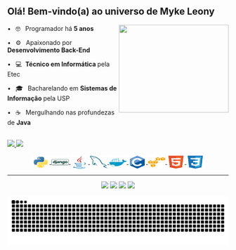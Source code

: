 ## Olá! Bem-vindo(a) ao universo de Myke Leony
<img src = "https://i.pinimg.com/originals/83/d5/c1/83d5c1ac8357c1806991e4c226ad6ca1.gif" width = "250px" height="200px" align = "right">
<div>
<p> • &ensp;🤓 &ensp;Programador há <b>5 anos</b> </p>
<p> • &ensp;⚙️  &ensp;Apaixonado por <b> Desenvolvimento Back-End </b> </p>
<p> • &ensp;💻 &nbsp;<b>Técnico em Informática </b> pela Etec </p>
<p> • &ensp;🎓 &ensp;Bacharelando em <b> Sistemas de Informação </b> pela USP </p>
<p> • &ensp;☕️ &ensp;Mergulhando nas profundezas de <b> Java </b> </p> <br>
</div>

<div>
  <a href="https://github.com/mykeleony">
  <img height="180em" src="https://github-readme-stats.vercel.app/api?username=mykeleony&show_icons=true&icon_color=purple&custom_title=Estatísticas GitHubeanas&hide_border=true&theme=dark&include_all_commits=true&count_private=true&locale=pt-BR"/>
  <img height="180em" src="https://github-readme-stats.vercel.app/api/top-langs/?username=mykeleony&layout=compact&hide_border=true&langs_count=7&theme=dark&custom_title=Linguagens prediletas <3"/>
</div>

<div style="display: inline_block" align = "middle"><br>
  <img align="center" alt="Python" height="30" width="40" src="https://raw.githubusercontent.com/devicons/devicon/master/icons/python/python-original.svg">
  <img align="center" alt="Django" height="30" width="40" src="https://github.com/devicons/devicon/blob/master/icons/django/django-line.svg">
  <img align="center" alt="Java" height="30" width="40" src="https://github.com/devicons/devicon/blob/master/icons/java/java-original.svg">
  <img align="center" alt="MySQL" height="30" width="40" src="https://github.com/devicons/devicon/blob/master/icons/mysql/mysql-plain.svg">
  <img align="center" alt="HTML5" height="30" width="40" src="https://github.com/devicons/devicon/blob/master/icons/docker/docker-plain.svg">
  <img align="center" alt="C" height="30" width="40" src="https://github.com/devicons/devicon/blob/master/icons/c/c-original.svg">
  <img align="center" alt="Java" height="30" width="40" src="https://github.com/devicons/devicon/blob/master/icons/amazonwebservices/amazonwebservices-original.svg">
  <img align="center" alt="HTML5" height="30" width="40" src="https://raw.githubusercontent.com/devicons/devicon/master/icons/html5/html5-original.svg">
  <img align="center" alt="CSS3" height="30" width="40" src="https://raw.githubusercontent.com/devicons/devicon/master/icons/css3/css3-original.svg">
</div>
  
---
  
<div align = "middle"> 
  <a href="https://www.linkedin.com/in/myke-amorim/" target="_blank"><img src="https://img.shields.io/badge/-LinkedIn-%230077B5?style=for-the-badge&logo=linkedin&logoColor=white" target="_blank"></a> 
  <a href = "mailto:myke.amorim@usp.br"><img src="https://img.shields.io/badge/-Gmail-%23333?style=for-the-badge&logo=gmail&logoColor=white" target="_blank"></a>
  <a href = "https://api.whatsapp.com/send?phone=5519997645891"><img src="https://img.shields.io/badge/WhatsApp-25D366?style=for-the-badge&logo=whatsapp&logoColor=white" target="_blank"></a>
  <a href="https://lichess.org/@/mykebosta" target="_blank"><img src="https://img.shields.io/badge/-LICHESS-orange?style=for-the-badge&logo=Lichess" target="_blank"></a> 
 
  ![Snake animation](https://github.com/mykeleony/mykeleony/blob/output/github-contribution-grid-snake.svg)

